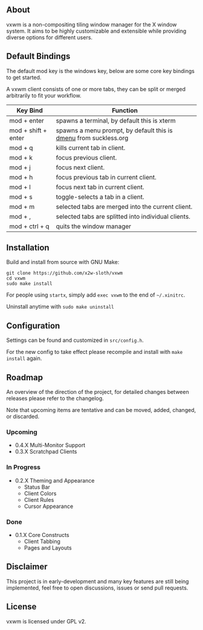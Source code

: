 ## About
vxwm is a non-compositing tiling window manager for the X window system. It aims to be highly customizable and extensible while providing diverse options for different users.

## Default Bindings

The default mod key is the windows key, below are some core key bindings to get started.

A vxwm client consists of one or more tabs, they can be split or merged arbitrarily to fit your workflow.

| Key Bind | Function |
| -------- | -------- |
| mod + enter | spawns a terminal, by default this is xterm
| mod + shift + enter | spawns a menu prompt, by default this is [dmenu](https://git.suckless.org/dmenu/) from suckless.org |
| mod + q | kills current tab in client. |
| mod + k | focus previous client. |
| mod + j | focus next client. |
| mod + h | focus previous tab in current client. |
| mod + l | focus next tab in current client. |
| mod + s | toggle-selects a tab in a client. |
| mod + m | selected tabs are merged into the current client. |
| mod + , | selected tabs are splitted into individual clients. |
| mod + ctrl + q | quits the window manager |

## Installation

Build and install from source with GNU Make:

```
git clone https://github.com/x2w-sloth/vxwm
cd vxwm
sudo make install
```

For people using `startx`, simply add `exec vxwm` to the end of `~/.xinitrc`.

Uninstall anytime with `sudo make uninstall`

## Configuration

Settings can be found and customized in `src/config.h`.

For the new config to take effect please recompile and install with `make install` again.

## Roadmap

An overview of the direction of the project, for detailed changes between releases please refer to the changelog.

Note that upcoming items are tentative and can be moved, added, changed, or discarded.

### Upcoming
- 0.4.X Multi-Monitor Support
- 0.3.X Scratchpad Clients

### In Progress
- 0.2.X Theming and Appearance
	- Status Bar
	- Client Colors
	- Client Rules
	- Cursor Appearance

### Done
- 0.1.X Core Constructs
	- Client Tabbing
	- Pages and Layouts

## Disclaimer

This project is in early-development and many key features are still being implemented, feel free to open discussions, issues or send pull requests.

## License

vxwm is licensed under GPL v2.
